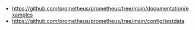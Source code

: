 - https://github.com/prometheus/prometheus/tree/main/documentation/examples
- https://github.com/prometheus/prometheus/tree/main/config/testdata
